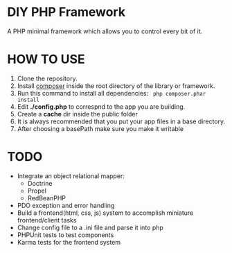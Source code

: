 # DIY PHP Framework
A PHP minimal framework which allows you to control every bit of it.

# HOW TO USE
1. Clone the repository.
2. Install [composer](https://getcomposer.org/doc/00-intro.md) inside the root directory of the library or framework.
3. Run this command to install all dependencies: ``` php composer.phar install```
4. Edit __./config.php__ to correspnd to the app you are building.
5. Create a __cache__ dir inside the public folder
6. It is always recommended that you put your app files in a base directory.
6. After choosing a basePath make sure you make it writable 


# TODO
- Integrate an object relational mapper:
    - Doctrine
    - Propel
    - RedBeanPHP
- PDO exception and error handling
- Build a frontend(html, css, js) system to accomplish miniature frontend/client tasks
- Change config file to a .ini file and parse it into php
- PHPUnit tests to test components
- Karma tests for the frontend system